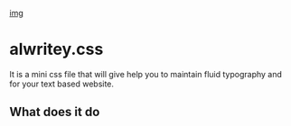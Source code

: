 [img](https://github.com/fewprojects/alwritey/blob/124ff6e4e93cac133bddeb93137cbc616fdfb3c5/logo/alwritey.png)
# alwritey.css
It is a mini css file that will give help you to maintain fluid typography and for your text based website.

## What does it do

